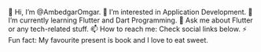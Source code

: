 👋 Hi, I’m @AmbedgarOmgar.
👀 I’m interested in Application Development.
🌱 I’m currently learning Flutter and Dart Programming.
💬 Ask me about Flutter or any tech-related stuff.
📫 How to reach me: Check social links below.
⚡ Fun fact: My favourite present is book and I love to eat sweet.
